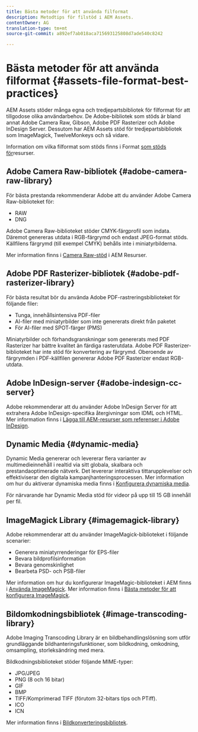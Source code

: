 ```yaml
---
title: Bästa metoder för att använda filformat
description: Metodtips för filstöd i AEM Assets.
contentOwner: AG
translation-type: tm+mt
source-git-commit: a892ef7ab018aca715693125808d7ade540c8242

---
```



# Bästa metoder för att använda filformat {#assets-file-format-best-practices}

AEM Assets stöder många egna och tredjepartsbibliotek för filformat för att tillgodose olika användarbehov. De Adobe-bibliotek som stöds är bland annat Adobe Camera Raw, Gibson, Adobe PDF Rasterizer och Adobe InDesign Server. Dessutom har AEM Assets stöd för tredjepartsbibliotek som ImageMagick, TwelveMonkeys och så vidare.

Information om vilka filformat som stöds finns i Format [som stöds för](assets-formats.md)resurser.

## Adobe Camera Raw-bibliotek {#adobe-camera-raw-library}

För bästa prestanda rekommenderar Adobe att du använder Adobe Camera Raw-biblioteket för:

* RAW
* DNG

Adobe Camera Raw-biblioteket stöder CMYK-färgprofil som indata. Däremot genereras utdata i RGB-färgrymd och endast JPEG-format stöds. Källfilens färgrymd (till exempel CMYK) behålls inte i miniatyrbilderna.

Mer information finns i [Camera Raw-stöd](camera-raw.md) i AEM Resurser.

## Adobe PDF Rasterizer-bibliotek {#adobe-pdf-rasterizer-library}

För bästa resultat bör du använda Adobe PDF-rastreringsbiblioteket för följande filer:

* Tunga, innehållsintensiva PDF-filer
* AI-filer med miniatyrbilder som inte genererats direkt från paketet
* För AI-filer med SPOT-färger (PMS)

Miniatyrbilder och förhandsgranskningar som genererats med PDF Rasterizer har bättre kvalitet än färdiga rasterutdata. Adobe PDF Rasterizer-biblioteket har inte stöd för konvertering av färgrymd. Oberoende av färgrymden i PDF-källfilen genererar Adobe PDF Rasterizer endast RGB-utdata.

## Adobe InDesign-server {#adobe-indesign-cc-server}

Adobe rekommenderar att du använder Adobe InDesign Server för att extrahera Adobe InDesign-specifika återgivningar som IDML och HTML. Mer information finns i [Lägga till AEM-resurser som referenser i Adobe InDesign](managing-linked-subassets.md#add-aem-assets-as-references-in-adobe-indesign).

## Dynamic Media  {#dynamic-media}

Dynamic Media genererar och levererar flera varianter av multimedieinnehåll i realtid via sitt globala, skalbara och prestandaoptimerade nätverk. Det levererar interaktiva tittarupplevelser och effektiviserar den digitala kampanjhanteringsprocessen. Mer information om hur du aktiverar dynamiska media finns i [Konfigurera dynamiska media](config-dynamic.md).

För närvarande har Dynamic Media stöd för videor på upp till 15 GB innehåll per fil.

## ImageMagick Library {#imagemagick-library}

Adobe rekommenderar att du använder ImageMagick-biblioteket i följande scenarier:

* Generera miniatyrrenderingar för EPS-filer
* Bevara bildprofilsinformation
* Bevara genomskinlighet
* Bearbeta PSD- och PSB-filer

Mer information om hur du konfigurerar ImageMagic-biblioteket i AEM finns i [Använda ImageMagick](media-handlers.md#an-example-using-imagemagick). Mer information finns i [Bästa metoder för att konfigurera ImageMagick](best-practices-for-imagemagick.md).

## Bildomkodningsbibliotek {#image-transcoding-library}

Adobe Imaging Transcoding Library är en bildbehandlingslösning som utför grundläggande bildhanteringsfunktioner, som bildkodning, omkodning, omsampling, storleksändring med mera.

Bildkodningsbiblioteket stöder följande MIME-typer:

* JPG/JPEG
* PNG (8 och 16 bitar)
* GIF
* BMP
* TIFF/Komprimerad TIFF (förutom 32-bitars tips och PTiff).
* ICO
* ICN

Mer information finns i [Bildkonverteringsbibliotek](imaging-transcoding-library.md).
